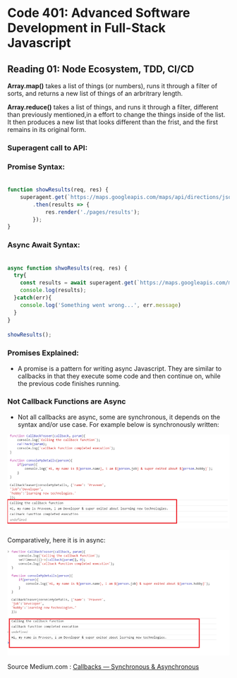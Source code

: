 # Code 401: Advanced Software Development in Full-Stack Javascript

## Reading 01: Node Ecosystem, TDD, CI/CD

**Array.map()** takes a list of things (or numbers), runs it through a filter of sorts, and returns a new list of things of an arbritrary length.

**Array.reduce()** takes a list of things, and runs it through a filter, different than previously mentioned,in a effort to change the things inside of the list. It then produces a new list that looks different than the frist, and the first remains in its original form.

### Superagent call to API:

### Promise Syntax:

```javascript

function showResults(req, res) {
    superagent.get(`https://maps.googleapis.com/maps/api/directions/json?origin=${req.query.origin}&destination=${req.query.desination}&key=${process.env.PLACES_API_KEY}`)
        .then(results => {
            res.render('./pages/results');
        });
}
```

### Async Await Syntax:
```javascript

async function shwoResults(req, res) {
  try{
    const results = await superagent.get(`https://maps.googleapis.com/maps/api/directions/json?origin=${req.query.origin}&destination=${req.query.desination}&key=${process.env.PLACES_API_KEY}`);
    console.log(results);
  }catch(err){
    console.log('Something went wrong...', err.message)
  }
}

showResults();

```

### Promises Explained:

- A promise is a pattern for writing async Javascript. They are similar to callbacks in that they execute some code and then continue on, while the previous code finishes running. 

### Not Callback Functions are Async

- Not all callbacks are async, some are synchronous, it depends on the syntax and/or use case. For example below is synchronously written:

![](assets/2021-04-20-08-31-07.png)

Comparatively, here it is in async:

![](assets/2021-04-20-08-32-13.png)

Source Medium.com : [Callbacks — Synchronous & Asynchronous](https://medium.com/@pravngaur/callbacks-synchronous-asynchronous-62bac2b8fe85)